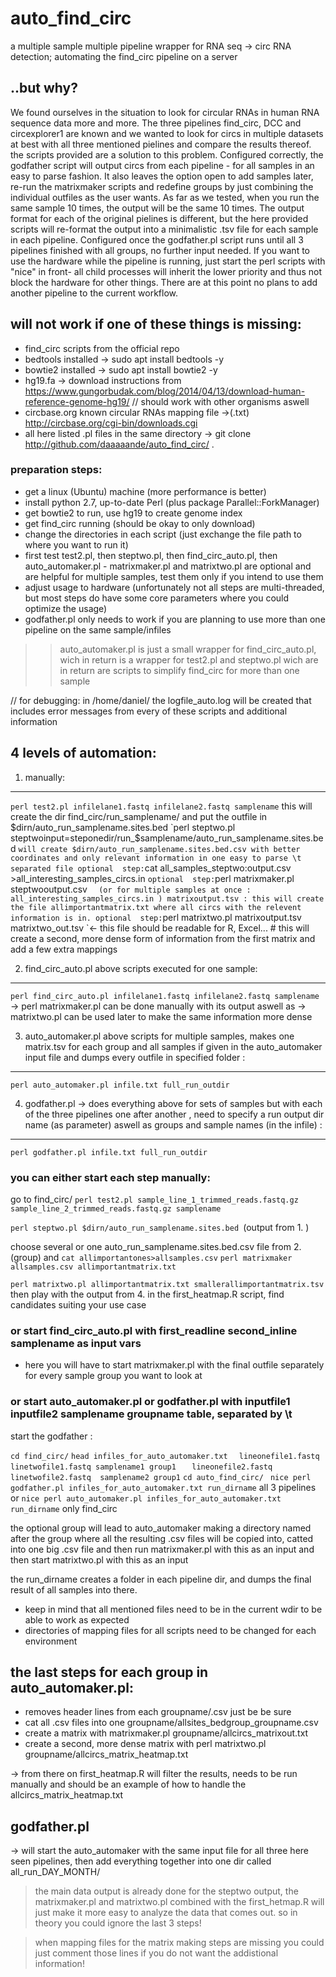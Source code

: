 # auto_find_circ
a multiple sample multiple pipeline wrapper for RNA seq -> circ RNA detection;  automating the find_circ pipeline on a server

## ..but why?
We found ourselves in the situation to look for circular RNAs in human RNA sequence data more and more. The three pipelines find_circ, DCC and circexplorer1 are known and we wanted to look for circs in multiple datasets at best with all three mentioned pielines and compare the results thereof. the scripts provided are a solution to this problem. Configured correctly, the godfather script will output circs from each pipeline - for all samples in an easy to parse fashion.
It also leaves the option open to add samples later, re-run the matrixmaker scripts and redefine groups by just combining the individual outfiles as the user wants. As far as we tested, when you run the same sample 10 times, the output will be the same 10 times. The output format for each of the original pielines is different, but the here provided scripts will re-format the output into a minimalistic .tsv file for each sample in each pipeline. Configured once the godfather.pl script runs until all 3 pipelines finished with all groups, no further input needed. If you want to use the hardware while the pipeline is running, just start the perl scripts with "nice" in front- all child processes will inherit the lower priority and thus not block the hardware for other things. There are at this point no plans to add another pipeline to the current workflow.


## will not work if one of these things is missing:
- find_circ scripts from the official repo                
- bedtools installed                                      -> sudo apt install bedtools -y
- bowtie2 installed                                       -> sudo apt install bowtie2 -y
- hg19.fa                                                 -> download instructions from https://www.gungorbudak.com/blog/2014/04/13/download-human-reference-genome-hg19/ // should work with other organisms aswell
- circbase.org known circular RNAs mapping file           ->(.txt) http://circbase.org/cgi-bin/downloads.cgi
- all here listed .pl files in the same directory         -> git clone http://github.com/daaaaande/auto_find_circ/ .

### preparation steps:
- get a linux (Ubuntu) machine (more performance is better)
- install python 2.7, up-to-date Perl (plus package Parallel::ForkManager)
- get bowtie2 to run, use hg19 to create genome index
- get find_circ running (should be okay to only download)
- change the directories in each script (just exchange the file path to where you want to run it)
- first test test2.pl, then steptwo.pl, then find_circ_auto.pl, then auto_automaker.pl - matrixmaker.pl and matrixtwo.pl are optional and are helpful for multiple samples, test them only if you intend to use them
- adjust usage to hardware (unfortunately not all steps are multi-threaded, but most steps do have some core parameters where you could optimize the usage)  
- godfather.pl only needs to work if you are planning to use more than one pipeline on the same sample/infiles


>> auto_automaker.pl is just a small wrapper for find_circ_auto.pl, wich in return is a wrapper for test2.pl and steptwo.pl wich are in return are scripts to simplify find_circ for more than one sample

 // for debugging: in /home/daniel/ the logfile_auto.log will be created that includes error messages from every of these scripts and additional information

## 4 levels of automation:
  1. manually:
  __________________________  
`perl test2.pl infilelane1.fastq infilelane2.fastq samplename`
   this will create the dir find_circ/run_samplename/ and put the outfile in $dirn/auto_run_samplename.sites.bed  
  `perl steptwo.pl steptwoinput=steponedir/run_$samplename/auto_run_samplename.sites.bed `
   will create $dirn/auto_run_samplename.sites.bed.csv with better coordinates and only relevant information in one easy to parse \t separated file
   optional  step:
  `cat all_samples_steptwo:output.csv >all_interesting_samples_circs.in  `
   optional  step:
  `perl matrixmaker.pl steptwooutput.csv `  
   (or for multiple samples at once : all_interesting_samples_circs.in ) matrixoutput.tsv : this will create the file allimportantmatrix.txt where all circs with the relevent information is in.
   optional  step:
  `perl matrixtwo.pl matrixoutput.tsv matrixtwo_out.tsv `<- this file should be readable for R, Excel... # this will create a second, more dense form of information from the first matrix and add a few extra mappings

  2. find_circ_auto.pl above scripts executed for one sample:
 __________________________
`perl find_circ_auto.pl infilelane1.fastq infilelane2.fastq samplename`
    -> perl matrixmaker.pl can be done manually with its output aswell as
    -> matrixtwo.pl can be used later to make the same information more dense

  3. auto_automaker.pl above scripts for multiple samples, makes one matrix.tsv for each group and all samples if given in the auto_automaker input file and dumps every outfile in specified folder :
   __________________________  
`perl auto_automaker.pl infile.txt full_run_outdir`

  4. godfather.pl -> does everything above for sets of samples but with each of the three pipelines one after another , need to specify a run output dir name (as parameter) aswell as groups and sample names (in the infile) :
   __________________________  
   `perl godfather.pl infile.txt full_run_outdir `


### you can either start each step manually:
go to find_circ/
`perl test2.pl sample_line_1_trimmed_reads.fastq.gz sample_line_2_trimmed_reads.fastq.gz samplename`

`perl steptwo.pl $dirn/auto_run_samplename.sites.bed `(output from 1. )

choose several or one auto_run_samplename.sites.bed.csv file from 2. (group) and `cat allimportantones>allsamples.csv`
`perl matrixmaker allsamples.csv allimportantmatrix.txt`

`perl matrixtwo.pl allimportantmatrix.txt smallerallimportantmatrix.tsv`
then  play with the output from 4. in the first_heatmap.R script, find candidates suiting your use case  

### or start find_circ_auto.pl with first_readline second_inline samplename as input vars
  - here you will have to start matrixmaker.pl with the final outfile separately for every sample group you want to look at




### or start auto_automaker.pl  or godfather.pl with inputfile1 inputfile2 samplename groupname table, separated by \t
start the godfather :

`cd find_circ/`
` head infiles_for_auto_automaker.txt   `
`lineonefile1.fastq linetwofile1.fastq samplename1 group1   `
`lineonefile2.fastq  linetwofile2.fastq  samplename2 group1`
`cd auto_find_circ/`
` nice perl godfather.pl infiles_for_auto_automaker.txt run_dirname` all 3 pipelines
 or
`nice perl auto_automaker.pl infiles_for_auto_automaker.txt run_dirname` only find_circ      

the optional group will lead to auto_automaker making a directory named after the group where all the resulting .csv files will be copied into, catted into one big .csv file and then run matrixmaker.pl with this as an input and then start matrixtwo.pl with this as an input

the run_dirname creates a folder in each pipeline dir, and dumps the final result of all samples into there.

- keep in mind that all mentioned files need to be in the current wdir to be able to work as expected
- directories of mapping files for all scripts need to be changed for each environment

## the last steps for each group in auto_automaker.pl:
- removes header lines from each groupname/.csv just be be sure
- cat all .csv files into one groupname/allsites_bedgroup_groupname.csv
- create a matrix with matrixmaker.pl groupname/allcircs_matrixout.txt
- create a second, more dense matrix with perl matrixtwo.pl groupname/allcircs_matrix_heatmap.txt

-> from there on first_heatmap.R will filter the results, needs to be run manually and should be an example of how to handle the  allcircs_matrix_heatmap.txt

## godfather.pl
->  will start the auto_automaker with the same input file for all three here seen pipelines, then add everything together into one dir called all_run_DAY_MONTH/

 >the main data output is already done for the steptwo output, the matrixmaker.pl and matrixtwo.pl combined with the first_hetmap.R will just make it more easy to analyze the data that comes out. so in theory you could ignore the last 3 steps!


 > when mapping files for the matrix making steps are missing you could just comment those lines if you do not want the addistional information!

